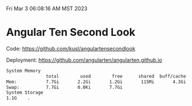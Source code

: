 Fri Mar  3 06:08:16 AM MST 2023

# Angular Ten Second Look

Code: https://github.com/kusl/angulartensecondlook

Deployment: https://github.com/angularten/angularten.github.io

```bash
System Memory
               total        used        free      shared  buff/cache   available
Mem:           7.7Gi       2.2Gi       1.2Gi       115Mi       4.3Gi       5.1Gi
Swap:          7.7Gi       0.0Ki       7.7Gi
System Storage
1.1G	.
```
```bash
